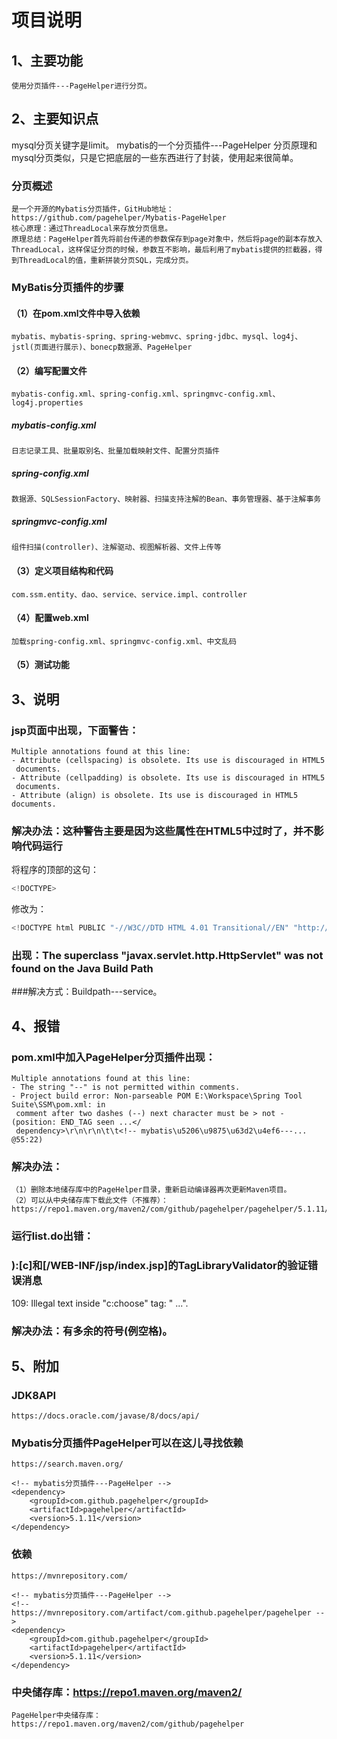 # 项目说明

## 1、主要功能
    使用分页插件---PageHelper进行分页。
## 2、主要知识点
mysql分页关键字是limit。
mybatis的一个分页插件---PageHelper
分页原理和mysql分页类似，只是它把底层的一些东西进行了封装，使用起来很简单。
### 分页概述
	是一个开源的Mybatis分页插件，GitHub地址：https://github.com/pagehelper/Mybatis-PageHelper
	核心原理：通过ThreadLocal来存放分页信息。
	原理总结：PageHelper首先将前台传递的参数保存到page对象中，然后将page的副本存放入ThreadLocal，这样保证分页的时候，参数互不影响，最后利用了mybatis提供的拦截器，得到ThreadLocal的值，重新拼装分页SQL，完成分页。
### MyBatis分页插件的步骤
#### （1）在pom.xml文件中导入依赖
	mybatis、mybatis-spring、spring-webmvc、spring-jdbc、mysql、log4j、jstl(页面进行展示)、bonecp数据源、PageHelper
#### （2）编写配置文件
	mybatis-config.xml、spring-config.xml、springmvc-config.xml、log4j.properties
##### mybatis-config.xml
	日志记录工具、批量取别名、批量加载映射文件、配置分页插件
##### spring-config.xml
	数据源、SQLSessionFactory、映射器、扫描支持注解的Bean、事务管理器、基于注解事务
##### springmvc-config.xml
	组件扫描(controller)、注解驱动、视图解析器、文件上传等
#### （3）定义项目结构和代码
	com.ssm.entity、dao、service、service.impl、controller
#### （4）配置web.xml
	加载spring-config.xml、springmvc-config.xml、中文乱码
#### （5）测试功能
## 3、说明
### jsp页面中出现，下面警告：
	Multiple annotations found at this line:
	- Attribute (cellspacing) is obsolete. Its use is discouraged in HTML5 
	 documents.
	- Attribute (cellpadding) is obsolete. Its use is discouraged in HTML5 
	 documents.
	- Attribute (align) is obsolete. Its use is discouraged in HTML5 documents.
### 解决办法：这种警告主要是因为这些属性在HTML5中过时了，并不影响代码运行
将程序的顶部的这句：
```javascript
<!DOCTYPE>
```
修改为：
```javascript
<!DOCTYPE html PUBLIC "-//W3C//DTD HTML 4.01 Transitional//EN" "http://www.w3.org/TR/html4/loose.dtd">
```
### 出现：The superclass "javax.servlet.http.HttpServlet" was not found on the Java Build Path

###解决方式：Buildpath---service。

## 4、报错

### pom.xml中加入PageHelper分页插件出现：
	Multiple annotations found at this line:
	- The string "--" is not permitted within comments.
	- Project build error: Non-parseable POM E:\Workspace\Spring Tool Suite\SSM\pom.xml: in 
	 comment after two dashes (--) next character must be > not - (position: END_TAG seen ...</
	 dependency>\r\n\r\n\t\t<!-- mybatis\u5206\u9875\u63d2\u4ef6---... @55:22)
### 解决办法：
    （1）删除本地储存库中的PageHelper目录，重新启动编译器再次更新Maven项目。
    （2）可以从中央储存库下载此文件（不推荐）：https://repo1.maven.org/maven2/com/github/pagehelper/pagehelper/5.1.11/
### 运行list.do出错： <h3>):[c]和[/WEB-INF/jsp/index.jsp]的TagLibraryValidator的验证错误消息</h3><p>109: Illegal text inside "c:choose" tag: "  ...".</p>
### 解决办法：有多余的符号(例空格)。
## 5、附加
### JDK8API
    https://docs.oracle.com/javase/8/docs/api/
### Mybatis分页插件PageHelper可以在这儿寻找依赖
	https://search.maven.org/
```
<!-- mybatis分页插件---PageHelper -->
<dependency>
	<groupId>com.github.pagehelper</groupId>
	<artifactId>pagehelper</artifactId>
	<version>5.1.11</version>
</dependency>
```
### 依赖
	https://mvnrepository.com/
```
<!-- mybatis分页插件---PageHelper -->
<!-- https://mvnrepository.com/artifact/com.github.pagehelper/pagehelper -->
<dependency>
	<groupId>com.github.pagehelper</groupId>
	<artifactId>pagehelper</artifactId>
	<version>5.1.11</version>
</dependency>
```
### 中央储存库：https://repo1.maven.org/maven2/
	PageHelper中央储存库：https://repo1.maven.org/maven2/com/github/pagehelper